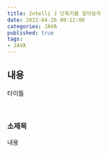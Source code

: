 ```yaml
---
title: Intelli J 단축키를 알아보자   
date: 2022-04-26 00:12:00
categories: JAVA 
published: true 
tags:
- JAVA  
---
```


## 내용     

타이틀 


<br/>

### 소제목    
내용  

